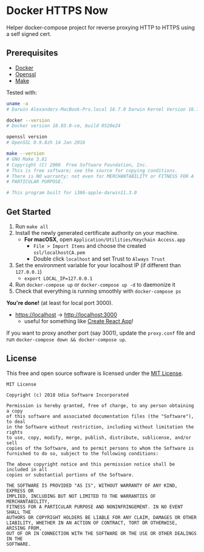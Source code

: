 # Docker HTTPS Now

Helper docker-compose project for reverse proxying HTTP to HTTPS using a self signed cert.

## Prerequisites

- [Docker](https://docs.docker.com/install/)
- [Openssl](https://www.openssl.org/source/)
- [Make](https://www.gnu.org/software/make/)

Tested with:

```bash
uname -a
# Darwin Alexanders-MacBook-Pro.local 16.7.0 Darwin Kernel Version 16.7.0: Tue Jan 30 11:27:06 PST 2018; root:xnu-3789.73.11~1/RELEASE_X86_64 x86_64

docker --version
# Docker version 18.03.0-ce, build 0520e24

openssl version
# OpenSSL 0.9.8zh 14 Jan 2016

make --version
# GNU Make 3.81
# Copyright (C) 2006  Free Software Foundation, Inc.
# This is free software; see the source for copying conditions.
# There is NO warranty; not even for MERCHANTABILITY or FITNESS FOR A
# PARTICULAR PURPOSE.

# This program built for i386-apple-darwin11.3.0
```

## Get Started

1. Run `make all`
2. Install the newly generated certificate authority on your machine.
    - **For macOSX**, open `Application/Utilities/Keychain Access.app`
        - `File > Import Items` and choose the created `ssl/localhostCA.pem`
        - Double click `localhost` and set Trust to `Always Trust`
3. Set the environment variable for your localhost IP (if different than `127.0.0.1`)
    - `export LOCAL_IP=127.0.0.1`
4. Run `docker-compose up` or `docker-compose up -d` to daemonize it
5. Check that everything is running smoothly with `docker-compose ps`

**You're done!** (at least for local port 3000).

* <a href="https://localhost">https://localhost</a> &rightarrow; <a href="http://localhost:3000">http://localhost:3000</a>
    * useful for something like [Create React App](https://github.com/facebook/create-react-app)!

If you want to proxy another port (say 3001), update the `proxy.conf` file and run `docker-compose down && docker-compose up`.

## License

This free and open source software is licensed under the [MIT License](LICENSE).

```text
MIT License

Copyright (c) 2018 Udia Software Incorporated

Permission is hereby granted, free of charge, to any person obtaining a copy
of this software and associated documentation files (the "Software"), to deal
in the Software without restriction, including without limitation the rights
to use, copy, modify, merge, publish, distribute, sublicense, and/or sell
copies of the Software, and to permit persons to whom the Software is
furnished to do so, subject to the following conditions:

The above copyright notice and this permission notice shall be included in all
copies or substantial portions of the Software.

THE SOFTWARE IS PROVIDED "AS IS", WITHOUT WARRANTY OF ANY KIND, EXPRESS OR
IMPLIED, INCLUDING BUT NOT LIMITED TO THE WARRANTIES OF MERCHANTABILITY,
FITNESS FOR A PARTICULAR PURPOSE AND NONINFRINGEMENT. IN NO EVENT SHALL THE
AUTHORS OR COPYRIGHT HOLDERS BE LIABLE FOR ANY CLAIM, DAMAGES OR OTHER
LIABILITY, WHETHER IN AN ACTION OF CONTRACT, TORT OR OTHERWISE, ARISING FROM,
OUT OF OR IN CONNECTION WITH THE SOFTWARE OR THE USE OR OTHER DEALINGS IN THE
SOFTWARE.
```